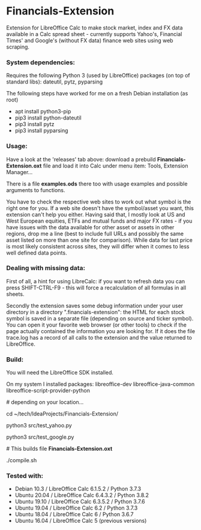 # Financials-Extension

Extension for LibreOffice Calc to make stock market, index and FX data available in a Calc spread 
sheet - currently supports Yahoo's, Financial Times' and Google's (without FX data) finance web sites using web scraping.

### System dependencies:

Requires the following Python 3 (used by LibreOffice) packages (on top of standard libs): dateutil, pytz, pyparsing 

The following steps have worked for me on a fresh Debian installation (as root)
- apt install python3-pip
- pip3 install python-dateutil
- pip3 install pytz
- pip3 install pyparsing

### Usage:

Have a look at the 'releases' tab above: download a prebuild **Financials-Extension.oxt** file and load it into Calc 
under menu item: Tools, Extension Manager...

There is a file **examples.ods** there too with usage examples and possible arguments to functions.

You have to check the respective web sites to work out what symbol is the right one for you. If a web site doesn't have 
the symbol/asset you want, this extension can't help you either. Having said that, I mostly look at US and West European 
equities, ETFs and mutual funds and major FX rates - if you have issues with the data available for other asset or 
assets in other regions, drop me a line (best to include full URLs and possibly the same asset listed on more than one 
site for comparison). While data for last price is most likely consistent across sites, they will differ when it comes to 
less well defined data points.     

### Dealing with missing data:

First of all, a hint for using LibreCalc: if you want to refresh data you can press SHIFT-CTRL-F9 - this will force a 
recalculation of all formulas in all sheets. 

Secondly the extension saves some debug information under your user directory in a directory ".financials-extension": 
the HTML for each stock symbol is saved in a separate file (depending on source and ticker symbol). You can open it 
your favorite web browser (or other tools) to check if the page actually contained the information you are looking for. 
If it does the file trace.log has a record of all calls to the extension and the value returned to LibreOffice.  

### Build:

You will need the LibreOffice SDK installed. 

On my system I installed packages: libreoffice-dev libreoffice-java-common libreoffice-script-provider-python

\# depending on your location...

cd ~/tech/IdeaProjects/Financials-Extension/

python3 src/test_yahoo.py

python3 src/test_google.py

\# This builds file **Financials-Extension.oxt**

./compile.sh

### Tested with:
- Debian 10.3  / LibreOffice Calc 6.1.5.2 / Python 3.7.3
- Ubuntu 20.04 / LibreOffice Calc 6.4.3.2 / Python 3.8.2
- Ubuntu 19.10 / LibreOffice Calc 6.3.5.2 / Python 3.7.6
- Ubuntu 19.04 / LibreOffice Calc 6.2 / Python 3.7.3
- Ubuntu 18.04 / LibreOffice Calc 6 / Python 3.6.7
- Ubuntu 16.04 / LibreOffice Calc 5 (previous versions)
